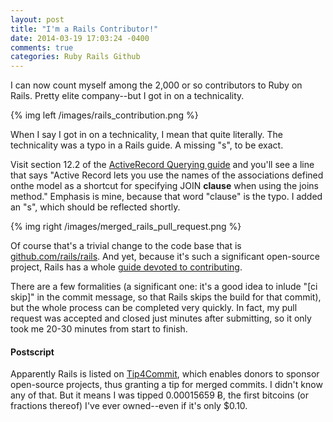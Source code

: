 ```yaml
---
layout: post
title: "I'm a Rails Contributor!"
date: 2014-03-19 17:03:24 -0400
comments: true
categories: Ruby Rails Github
---
```


I can now count myself among the 2,000 or so contributors to Ruby on Rails. Pretty elite company--but I got in on a technicality.

{% img left /images/rails_contribution.png %}

<!--more-->

When I say I got in on a technicality, I mean that quite literally. The technicality was a typo in a Rails guide. A missing "s", to be exact.

Visit section 12.2 of the <a href="http://guides.rubyonrails.org/active_record_querying.html#joining-tables">ActiveRecord Querying guide</a> and you'll see a line that says "Active Record lets you use the names of the associations defined onthe model as a shortcut for specifying JOIN <strong>clause</strong> when using the joins method." Emphasis is mine, because that word "clause" is the typo. I added an "s", which should be reflected shortly.

{% img right /images/merged_rails_pull_request.png %}

Of course that's a trivial change to the code base that is <a href="http://github.com/rails/rails">github.com/rails/rails</a>. And yet, because it's such a significant open-source project, Rails has a whole <a href="http://guides.rubyonrails.org/contributing_to_ruby_on_rails.html">guide devoted to contributing</a>.

There are a few formalities (a significant one: it's a good idea to inlude "[ci skip]" in the commit message, so that Rails skips the build for that commit), but the whole process can be completed very quickly. In fact, my pull request was accepted and closed just minutes after submitting, so it only took me 20-30 minutes from start to finish.

<h4>Postscript</h4>
Apparently Rails is listed on <a href="http://tip4commit.com/">Tip4Commit</a>, which enables donors to sponsor open-source projects, thus granting a tip for merged commits. I didn't know any of that. But it means I was tipped 0.00015659 Ƀ, the first bitcoins (or fractions thereof) I've ever owned--even if it's only $0.10.
